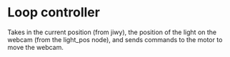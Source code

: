 # Loop controller

Takes in the current position (from jiwy), the position of the light on the webcam (from the light_pos node), and sends commands to the motor to move the webcam.
